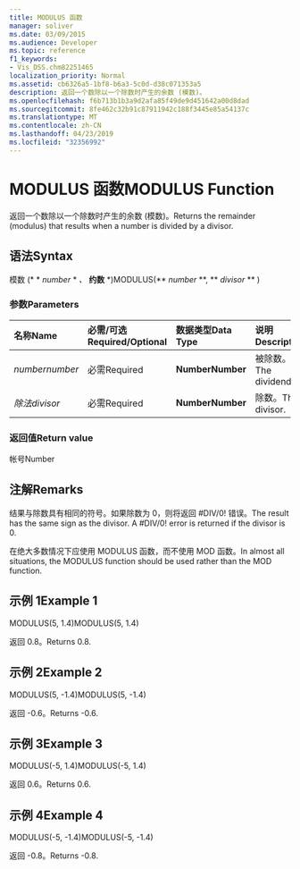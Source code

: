 ```yaml
---
title: MODULUS 函数
manager: soliver
ms.date: 03/09/2015
ms.audience: Developer
ms.topic: reference
f1_keywords:
- Vis_DSS.chm82251465
localization_priority: Normal
ms.assetid: cb6326a5-1bf8-b6a3-5c0d-d38c071353a5
description: 返回一个数除以一个除数时产生的余数 (模数)。
ms.openlocfilehash: f6b713b1b3a9d2afa85f49de9d451642a00d8dad
ms.sourcegitcommit: 8fe462c32b91c87911942c188f3445e85a54137c
ms.translationtype: MT
ms.contentlocale: zh-CN
ms.lasthandoff: 04/23/2019
ms.locfileid: "32356992"
---
```

# <a name="modulus-function"></a><span data-ttu-id="05bf6-103">MODULUS 函数</span><span class="sxs-lookup"><span data-stu-id="05bf6-103">MODULUS Function</span></span>

<span data-ttu-id="05bf6-104">返回一个数除以一个除数时产生的余数 (模数)。</span><span class="sxs-lookup"><span data-stu-id="05bf6-104">Returns the remainder (modulus) that results when a number is divided by a divisor.</span></span>
  
## <a name="syntax"></a><span data-ttu-id="05bf6-105">语法</span><span class="sxs-lookup"><span data-stu-id="05bf6-105">Syntax</span></span>

<span data-ttu-id="05bf6-106">模数 (\* \* *number* \* *、* **约数** \*)</span><span class="sxs-lookup"><span data-stu-id="05bf6-106">MODULUS(\*\* *number* \*\*, \*\* *divisor* \*\* )</span></span> 
  
### <a name="parameters"></a><span data-ttu-id="05bf6-107">参数</span><span class="sxs-lookup"><span data-stu-id="05bf6-107">Parameters</span></span>

|<span data-ttu-id="05bf6-108">**名称**</span><span class="sxs-lookup"><span data-stu-id="05bf6-108">**Name**</span></span>|<span data-ttu-id="05bf6-109">**必需/可选**</span><span class="sxs-lookup"><span data-stu-id="05bf6-109">**Required/Optional**</span></span>|<span data-ttu-id="05bf6-110">**数据类型**</span><span class="sxs-lookup"><span data-stu-id="05bf6-110">**Data Type**</span></span>|<span data-ttu-id="05bf6-111">**说明**</span><span class="sxs-lookup"><span data-stu-id="05bf6-111">**Description**</span></span>|
|:-----|:-----|:-----|:-----|
| <span data-ttu-id="05bf6-112">_number_</span><span class="sxs-lookup"><span data-stu-id="05bf6-112">_number_</span></span> <br/> |<span data-ttu-id="05bf6-113">必需</span><span class="sxs-lookup"><span data-stu-id="05bf6-113">Required</span></span>  <br/> |<span data-ttu-id="05bf6-114">**Number**</span><span class="sxs-lookup"><span data-stu-id="05bf6-114">**Number**</span></span> <br/> |<span data-ttu-id="05bf6-115">被除数。</span><span class="sxs-lookup"><span data-stu-id="05bf6-115">The dividend.</span></span>  <br/> |
| <span data-ttu-id="05bf6-116">_除法_</span><span class="sxs-lookup"><span data-stu-id="05bf6-116">_divisor_</span></span> <br/> |<span data-ttu-id="05bf6-117">必需</span><span class="sxs-lookup"><span data-stu-id="05bf6-117">Required</span></span>  <br/> |<span data-ttu-id="05bf6-118">**Number**</span><span class="sxs-lookup"><span data-stu-id="05bf6-118">**Number**</span></span> <br/> |<span data-ttu-id="05bf6-119">除数。</span><span class="sxs-lookup"><span data-stu-id="05bf6-119">The divisor.</span></span>  <br/> |
   
### <a name="return-value"></a><span data-ttu-id="05bf6-120">返回值</span><span class="sxs-lookup"><span data-stu-id="05bf6-120">Return value</span></span>

<span data-ttu-id="05bf6-121">帐号</span><span class="sxs-lookup"><span data-stu-id="05bf6-121">Number</span></span>
  
## <a name="remarks"></a><span data-ttu-id="05bf6-122">注解</span><span class="sxs-lookup"><span data-stu-id="05bf6-122">Remarks</span></span>

<span data-ttu-id="05bf6-p101">结果与除数具有相同的符号。如果除数为 0，则将返回 #DIV/0! 错误。</span><span class="sxs-lookup"><span data-stu-id="05bf6-p101">The result has the same sign as the divisor. A #DIV/0! error is returned if the divisor is 0.</span></span> 
  
<span data-ttu-id="05bf6-126">在绝大多数情况下应使用 MODULUS 函数，而不使用 MOD 函数。</span><span class="sxs-lookup"><span data-stu-id="05bf6-126">In almost all situations, the MODULUS function should be used rather than the MOD function.</span></span> 
  
## <a name="example-1"></a><span data-ttu-id="05bf6-127">示例 1</span><span class="sxs-lookup"><span data-stu-id="05bf6-127">Example 1</span></span>

<span data-ttu-id="05bf6-128">MODULUS(5, 1.4)</span><span class="sxs-lookup"><span data-stu-id="05bf6-128">MODULUS(5, 1.4)</span></span>
  
<span data-ttu-id="05bf6-129">返回 0.8。</span><span class="sxs-lookup"><span data-stu-id="05bf6-129">Returns 0.8.</span></span>
  
## <a name="example-2"></a><span data-ttu-id="05bf6-130">示例 2</span><span class="sxs-lookup"><span data-stu-id="05bf6-130">Example 2</span></span>

<span data-ttu-id="05bf6-131">MODULUS(5, -1.4)</span><span class="sxs-lookup"><span data-stu-id="05bf6-131">MODULUS(5, -1.4)</span></span>
  
<span data-ttu-id="05bf6-132">返回 -0.6。</span><span class="sxs-lookup"><span data-stu-id="05bf6-132">Returns -0.6.</span></span>
  
## <a name="example-3"></a><span data-ttu-id="05bf6-133">示例 3</span><span class="sxs-lookup"><span data-stu-id="05bf6-133">Example 3</span></span>

<span data-ttu-id="05bf6-134">MODULUS(-5, 1.4)</span><span class="sxs-lookup"><span data-stu-id="05bf6-134">MODULUS(-5, 1.4)</span></span>
  
<span data-ttu-id="05bf6-135">返回 0.6。</span><span class="sxs-lookup"><span data-stu-id="05bf6-135">Returns 0.6.</span></span>
  
## <a name="example-4"></a><span data-ttu-id="05bf6-136">示例 4</span><span class="sxs-lookup"><span data-stu-id="05bf6-136">Example 4</span></span>

<span data-ttu-id="05bf6-137">MODULUS(-5, -1.4)</span><span class="sxs-lookup"><span data-stu-id="05bf6-137">MODULUS(-5, -1.4)</span></span>
  
<span data-ttu-id="05bf6-138">返回 -0.8。</span><span class="sxs-lookup"><span data-stu-id="05bf6-138">Returns -0.8.</span></span>
  

